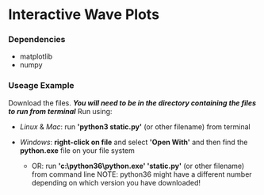 # Interactive Wave Plots

### Dependencies
* matplotlib
* numpy

### Useage Example
Download the files. ***You will need to be in the directory containing the files to run from terminal*** Run using:
* *Linux* & *Mac*: run  **'python3 static.py'** (or other filename) from terminal

* *Windows*: **right-click on file** and select **'Open With'** and then find the **python.exe** file on your file system 
  * OR: run **'c:\python36\python.exe' 'static.py'** (or other filename) from command line NOTE: python36 might have a different number depending on which version you have downloaded!
